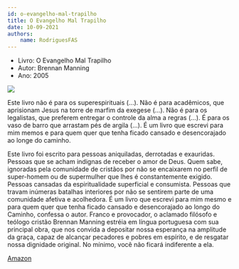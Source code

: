 ```yaml
---
id: o-evangelho-mal-trapilho
title: O Evangelho Mal Trapilho
date: 10-09-2021
authors: 
    name: RodriguesFAS
---
```


- Livro: O Evangelho Mal Trapilho
- Autor: Brennan Manning
- Ano: 2005

<img src="https://images-na.ssl-images-amazon.com/images/I/41JKVICDrZS._SX331_BO1,204,203,200_.jpg"/>

Este livro não é para os superespirituais (...).
Não é para acadêmicos, que aprisionam Jesus na torre de marfim da exegese (...).
Não é para os legalistas, que preferem entregar o controle da alma a regras (...).
É para os vaso de barro que arrastam pés de argila (...).
É um livro que escrevi para mim memos e para quem quer que tenha ficado cansado e desencorajado ao longe do caminho.

Este livro foi escrito para pessoas aniquiladas, derrotadas e exauridas. Pessoas que se acham indignas de receber o amor de Deus. Quem sabe, ignoradas pela comunidade de cristãos por não se encaixarem no perfil de super-homem ou de supermulher que lhes é constantemente exigido. Pessoas cansadas da espiritualidade superficial e consumista. Pessoas que travam inúmeras batalhas interiores por não se sentirem parte de uma comunidade afetiva e acolhedora. É um livro que escrevi para mim mesmo e para quem quer que tenha ficado cansado e desencorajado ao longo do Caminho, confessa o autor. Franco e provocador, o aclamado filósofo e teólogo cristão Brennan Manning estréia em língua portuguesa com sua principal obra, que nos convida a depositar nossa esperança na amplitude da graça, capaz de alcançar pecadores e pobres em espírito, e de resgatar nossa dignidade original. No mínimo, você não ficará indiferente a ela.

[Amazon](https://www.amazon.com.br/evangelho-maltrapilho-Brennan-Manning/dp/857325422X/ref=asc_df_857325422X/?tag=googleshopp00-20&linkCode=df0&hvadid=379773628490&hvpos=&hvnetw=g&hvrand=216338081647130763&hvpone=&hvptwo=&hvqmt=&hvdev=c&hvdvcmdl=&hvlocint=&hvlocphy=1031467&hvtargid=pla-787020223875&psc=1)
